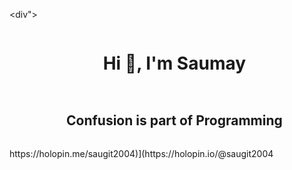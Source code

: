 <div">
  <ul align="center">
    <summary><h1 style="display: inline-block">Hi 👋, I'm Saumay</h1></summary>
  </ul>
</div>
<div id="user-content">
  <ul align="center">
    <summary><h2 style="display: inline-block">Confusion is part of Programming</h2></summary>
  </ul>
</div>
<div>
    https://holopin.me/saugit2004)](https://holopin.io/@saugit2004
</div>
